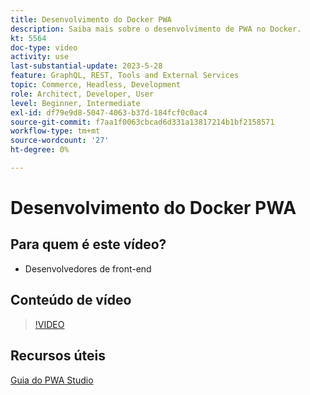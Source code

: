 ```yaml
---
title: Desenvolvimento do Docker PWA
description: Saiba mais sobre o desenvolvimento de PWA no Docker.
kt: 5564
doc-type: video
activity: use
last-substantial-update: 2023-5-28
feature: GraphQL, REST, Tools and External Services
topic: Commerce, Headless, Development
role: Architect, Developer, User
level: Beginner, Intermediate
exl-id: df79e9d8-5047-4063-b37d-184fcf0c0ac4
source-git-commit: f7aa1f0063cbcad6d331a13817214b1bf2158571
workflow-type: tm+mt
source-wordcount: '27'
ht-degree: 0%

---
```


# Desenvolvimento do Docker PWA

## Para quem é este vídeo?

- Desenvolvedores de front-end

## Conteúdo de vídeo

>[!VIDEO](https://video.tv.adobe.com/v/35784?quality=12&learn=on)

## Recursos úteis

[Guia do PWA Studio](https://developer.adobe.com/commerce/pwa-studio/)

